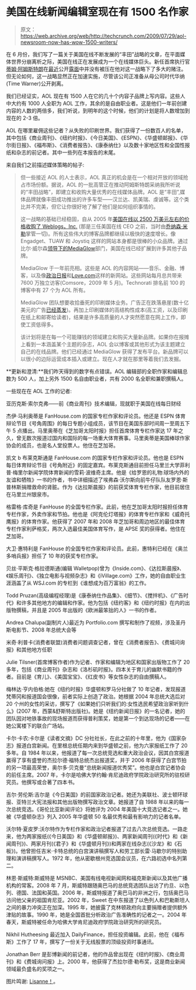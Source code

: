 # 美国在线新闻编辑室现在有 1500 名作家

> 原文：<https://web.archive.org/web/http://techcrunch.com/2009/07/29/aol-newsroom-now-has-wow-1500-writers/>

在 6 月份，我们写了一篇关于美国在线不断发展的“丰田”战略的文章，在平面媒体世界分崩离析之际，美国在线正在发展成为一个在线媒体巨头。新任首席执行官[蒂姆·阿姆斯特朗](https://web.archive.org/web/20230405112325/http://www.crunchbase.com/person/tim-armstrong)在[最近](https://web.archive.org/web/20230405112325/https://techcrunch.com/2009/07/19/tim-armstrongs-prepares-aol-for-a-fragmenting-web/)公开[露面](https://web.archive.org/web/20230405112325/https://techcrunch.com/2009/07/23/tim-armstrong-at-fortune-brainstorm-the-future-of-aol/)中并没有被压在他对这一战略下了多大的赌注。但无论如何，这一战略显然正在加速实施，尽管该公司正准备从母公司时代华纳(Time Warner)公开剥离。

我们已经证实，AOL 现在有 1500 人在它的几十个内容子品牌上写内容。这些人中大约有 1000 人全职为 AOL 工作，其余的是自由职业者。这是他们一年前创建内容的人数的两倍多，我们听说，到明年的这个时候，他们的计划是将人数增加到现在的 2-3 倍。

AOL 在哪里雇佣这些记者？从失败的印刷世界。我们获得了一份数百人的名单，其中包括《商业周刊》、《纽约时报》、《今日美国》、《ESPN》、《华盛顿邮报》、《华尔街日报》、《福布斯》、《消费者报告》、《康泰纳仕》以及数十家地区性和全国性报纸和杂志的前记者。其中一些列在本报告的末尾。

来自我们之前描述媒体策略的帖子:

> 但一些接近 AOL 的人士表示，AOL 真正的机会是在一个相对开放的领域抢占市场份额。据说，AOL 的一批高管正在推动阿姆斯特朗采纳我所听说的“丰田战略”，即建立和收购大量优秀的在线媒体品牌。AOL 是“丰田”,媒体品牌就像丰田成功推出的许多车型——汉兰达、凯美瑞、虔诚等。这个类比并不完美，但它让你很好地了解了他们是如何组织事情的。
> 
> 这一战略的基础已经稳固，自从 2005 年[美国在线以 2500 万美元左右的价格收购了 Weblogs，Inc.](https://web.archive.org/web/20230405112325/https://techcrunch.com/2005/10/05/aol-acquires-weblog-inc/) (那是三任美国在线 CEO 之前，当时由[乔纳森·米勒](https://web.archive.org/web/20230405112325/http://www.crunchbase.com/person/jonathan-miller)掌管一切)。所有这些伟大的博客品牌都继续以极快的速度增长。像 Engadget、TUAW 和 Joystiq 这样的网站本身都是很棒的小众品牌。通过比尔·威尔森[领导下的](https://web.archive.org/web/20230405112325/http://www.crunchbase.com/person/bill-wilson)[MediaGlow](https://web.archive.org/web/20230405112325/http://www.mediaglow.com/)部门，美国在线已经扩展到许多其他子品牌。
> 
> MediaGlow 于一年前亮相。这些是 AOL 的内容网站——音乐、金融、博客，以及像[政治日报](https://web.archive.org/web/20230405112325/https://techcrunch.com/2009/04/26/aol-launches-online-news-magazine-politicsdaily/)和[Love.com](https://web.archive.org/web/20230405112325/https://techcrunch.com/2009/04/24/aols-secret-lovecom/)这样的新网站。这些网站每月总共带来 7600 万独立访客(Comsore，2009 年 5 月)。Technorati 排名前 100 的博客中有 27 个为 AOL 所有。
> 
> MediaGlow 团队想要收拾垂死的印刷媒体业务。广告正在跌落悬崖(数十亿美元的广告[已经蒸发](https://web.archive.org/web/20230405112325/https://techcrunch.com/2009/06/02/from-terrible-to-terrifying-newspaper-ad-sales-plummet-26-billion-in-first-quarter/))。再加上印刷媒体的高结构性成本(高工资，以及印刷在纸上和邮寄给读者)，结果是许多高质量的人才突然愿意在网上工作，即使工资低得多。
> 
> 该计划将是在每一个可能赚钱的领域建立和购买大量新品牌。如果你在报摊上看到一本涵盖某个主题的杂志，AOL 会以博客或其他形式为该主题建立自己的在线品牌。他们已经通过 MediaGlow 获得了发布平台。新品牌可以以很小的边际运营成本插入或建立。现在人才就在那里等着我们去发掘。

**更新和澄清:**我们昨天得到的数字有点错误。AOL 编辑部的全职作家和编辑总数为 500 人，加上另外 1500 名自由职业者，共有 2000 名全职和兼职撰稿人。

一些现在在 AOL 工作的记者:

亚历克斯·索尔克弗——前《商业周刊》技术编辑，现就职于美国在线每日财经

杰伊·马利奥蒂是 FanHouse.com 的国家专栏作家和评论员。他还是 ESPN 体育辩论节目《号角周围》的每日专题小组成员，该节目在美国东部时间周一至周五下午 5 点播出。马里奥蒂在《芝加哥太阳时报》担任首席体育专栏作家达 17 年之久，曾无数次报道过国内和国际的每一场重大体育赛事。马里奥蒂是美国棒球作家协会的成员，也是名人堂投票人。他住在芝加哥。

凯文 b 布莱克斯通是 FanHouse.com 的国家专栏作家和评论员。他也是 ESPN 每日体育辩论节目《号角附近》的固定嘉宾。布莱克斯通目前担任马里兰大学菲利普·梅里尔新闻学院体育新闻的雪莉·波维奇主席。他是《给罗恩的礼物:球场内外的友谊和牺牲》一书的作者，书中详细描述了埃弗森·沃尔斯向前牛仔队队友罗恩·斯普林斯捐赠救命的肾脏。作为《达拉斯晨报》的前获奖体育专栏作家，他目前居住在马里兰州银泉市。

格雷格·库奇是 FanHouse 的全国专栏作家。此前，他在芝加哥太阳时报担任体育专栏作家，外卖作家和节拍。他也是《阿克伦灯塔报》的体育专栏作家和《威奇托鹰报》的体育作家。他获得了 2007 年和 2008 年芝加哥和周边地区的最佳体育专栏作家利萨格奖，两次入选最佳美国体育写作，是 APSE 奖的获得者。他住在芝加哥。

大卫·惠特利是 FanHouse 的全国专栏作家和评论员。此前，惠特利已经在《奥兰多哨兵报》担任了 10 年的获奖专栏作家。

贝丝·平斯克·格拉德斯通(编辑 Walletpop)曾为《Inside.com》、《达拉斯晨报》、《娱乐周刊》、《独立电影与视频杂志》和《iVillage.com》工作，她的自由职业生涯涵盖了从 WSJ.com 的专栏到《谁想成为百万富翁》的工作。

Todd Pruzan(高级编程经理)是《康泰纳仕作品集》、《细节》、《搅拌机》、《广告时代》和许多其他地方的编辑和作家。他为包括《纽约客》和《纽约时报》在内的出版物撰稿，并且是 2005 年出版的《欧洲最笨拙的人》一书的作者。

Andrea Chalupa(副制片人)最近为 Portfolio.com 撰写和制作了视频，涉及圣丹斯电影节、2008 年总统大会等

米奇·利普卡(消费者联盟)消费者问题调查记者，曾在《消费者报告》、《费城问询报》和其他地方任职

Julie Tilsner(首席博客作者)作为记者、作家和编辑为地区和国家出版物工作了 20 多年，包括《商业周刊》杂志和《洛杉矶时报》。四本关于育儿的幽默书籍的作者。目前是《育儿》、《美国宝宝》、《红皮书》等女性杂志的自由撰稿人。

梅林达·亨内伯格:她在《纽约时报》华盛顿和罗马分社做了 10 年记者，发现报道梵蒂冈和报道国会很像，前者实际上创造了政治。她根据 2004 年总统大选后对 20 个州的女性的采访，撰写了《如果她们只听我们的:女性选民希望政治家听到什么》(2007 年，西蒙&舒斯特出版社)。她是《纽约新闻日报》的一名记者，她的团队因对地铁事故的现场报道而获得普利策奖，她是第一个到达现场的记者——在她公寓楼下的联合广场站。

卡尔·卡农:卡尔是《读者文摘》DC 分社社长，在此之前的十年里，他为《国家杂志》报道白宫新闻。在里根总统任期内来到华盛顿之前，他为六家报纸工作了 20 多年。自 1984 年以来，他报道了每一次总统竞选和重大政治会议，因其白宫报道赢得了享有盛誉的杰拉尔德·福特总统杰出报道奖，并于 2006 年获得了白宫节拍的另一项最高荣誉，奥尔多·贝克曼“总统新闻报道优秀奖”。他也是白宫记者协会的前任主席。2007 年，卡尔是哈佛大学约翰·肯尼迪政府学院政治研究所的驻校研究员。他撰写或合著了四本书。

吉尔·劳伦斯:吉尔是《今日美国》的前国家政治记者。她还为美联社、波士顿环球报、亚特兰大宪法报和其他出版物撰写政治文章。她报道了自 1988 年以来的每一次总统竞选。《哥伦比亚新闻评论》将她评为 2004 年美国十大竞选记者之一。她被《华盛顿杂志》列入 2005 年华盛顿 50 名最优秀和最有影响力的记者名单。

沃尔特·夏皮罗:沃尔特作为专栏作家和政治记者报道了过去八次总统竞选。一路走来，他为两家报纸(《今日美国》和《华盛顿邮报》)、两家新闻周刊(《时代》和《新闻周刊》)、两家月刊(《君子》和《华盛顿月刊》)和两家在线杂志(《沙龙》和《石板》)。他曾担任吉米·卡特总统的白宫演讲稿撰写人和劳工部长雷·马歇尔的特别助理和演讲稿撰写人。1972 年，他从密歇根州竞选国会议员，在六路初选中名列第二。

林恩·斯威特:斯威特是 MSNBC、美国有线电视新闻网和福克斯新闻以及其他广播机构的常客。2008 年 7 月，斯威特跟随奥巴马的总统竞选团队出访了约旦、以色列、德国、法国和英国。2006 年，斯威特报道了奥巴马的非洲之行，包括奥巴马访问他父亲的祖国肯尼亚。2002 年，Sweet 在中东报道了以色列人和巴勒斯坦人之间的暴力冲突正在加深。1995 年，她披露了克林顿政府向主要捐赠者提供额外津贴的故事。1990 年，她是全国首批分析政治广告准确性的记者之一。2004 年春天，斯威特被任命为哈佛大学肯尼迪政府学院政治研究所的研究员。

Nikhil Hutheesing 最近加入 DailyFinance，担任投资编辑。此前，他在《福布斯》工作了 17 年，撰写了一份关于无线股票的顶级投资时事通讯。

Jonathan Berr 是彭博新闻的前记者，他的作品曾出现在《纽约时报》、《商业周刊》和《费城询问报》上。2000 年，他获得了杰拉尔德·勒布奖，这是商业新闻领域最负盛名的奖项之一。

图片鸣谢: [Lisanne！](https://web.archive.org/web/20230405112325/http://www.flickr.com/photos/lisanne001/2195447557/)。